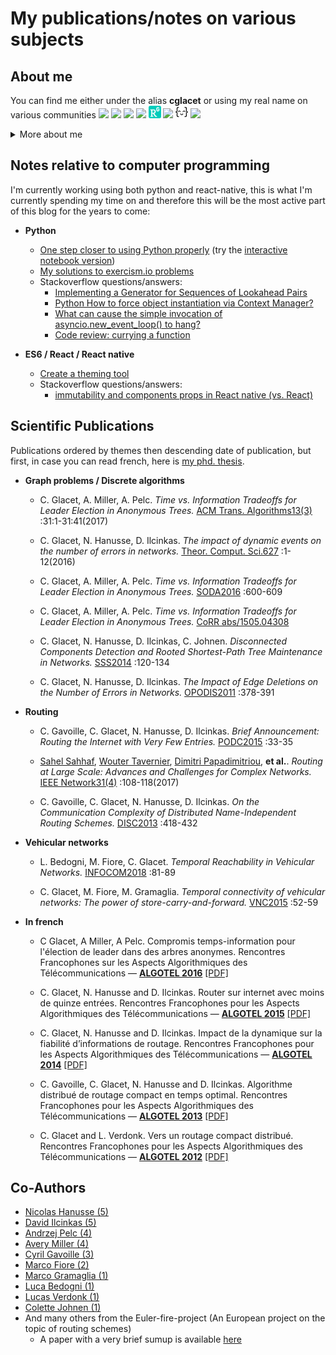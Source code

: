 # My publications/notes on various subjects

## About me 

You can find me either under the alias **cglacet** or using my real name on various communities
[<img src="images/github.ico" height="20"  />][cglacet@github]
[<img src="images/stackoverflow.ico" height="20" />][cglacet@stackoverflow]
[<img src="images/dblp.ico" height="20"  />][cglacet@dblp]
[<img src="images/scholar.ico" height="20"  />][cglacet@scholar]
[<img src="images/research_gate.png" height="20"  />][cglacet@research_gate]
[<img src="images/pypi.ico" height="20"  />][cglacet@pypi]
[<img src="images/exercism.io.png" height="20" />][cglacet@exercism.io]
[<img src="images/linkedin.ico" height="20"  />][cglacet@linkedin]

<details>
 <summary>More about me</summary>
 
I'm a former phd. student at [LaBRI][labri], I used to work on distributed graph problems (mostly routing schemes). And I'm currently working at [Kune][kune].

 * Most important journals/conferences I published to: **SODA**, **PODC**, **INFOCOM**, **TALG**, **DISC**.
 * I have an **Erdos number of 3** via Avery Miller -> Jeffrey Shallit ([find your distance][erdos number]). <!--* I have a **Bacon number of 4** via Benjamin Daniel -> Manuel Ferrara -> Bill Bailey -->
 * The slides I made for my last presentation [*Time vs. Information Tradeoffs for Leader Election in Anonymous Trees.*](research/keynotes/Election_anonymous_trees.pdf)
 * My favorites computer science related **topics** are
    * discrete mathematics/algorithms,
    * computational complexity,
    * design patterns and programming paradigms,
    * and of course puzzle and riddles of any kind... yes this is related to computer science :D
 * My native language is French but I also know English
 * My native keyboard disposition is [azerty][azerty] but I also know [bépo][bépo]
 * My all time favorites:
   * github repository is [pytudes][pytudes] by [Peter Norvig][norvig].
   * riddle is the [100 Prisoners and A light Bulb][100 prisoners].
   * programming language is Python.
   * proof is [Mario bros is NP-hard][mario np hard]
   * talk is [How not to be ignorant][how not to be ignorant]
     (from the same speaker: [Religions and babies][religion and babies])
</details>

## Notes relative to computer programming

I'm currently working using both python and react-native, this is what I'm currently spending my time on and therefore this will be the most active part of this blog for the years to come:

* **Python**
  * [One step closer to using Python properly](python#one-step-closer-to-using-python-properly) (try the [interactive notebook version][interactive])
  * [My solutions to exercism.io problems](https://github.com/cglacet/exercism-python#exercism-python)
  * Stackoverflow questions/answers: 
    * [Implementing a Generator for Sequences of Lookahead Pairs][stackoverflow python zip_longest]
    * [Python How to force object instantiation via Context Manager?][stackoverflow python context manager]
    * [What can cause the simple invocation of asyncio.new_event_loop() to hang?][stackoverflow python synchronize]
    * [Code review: currying a function][codereview python currying]

* **ES6 / React / React native**
  * [Create a theming tool](react-native/theme-provider/create_a_theming_tool.md#-create-a-theming-tools-for-react-native)
  * Stackoverflow questions/answers: 
    * [immutability and components props in React native (vs. React)][stackoverflow react props]

## Scientific Publications

Publications ordered by themes then descending date of publication, but first, in case you can read french, here is [my phd. thesis](https://tel.archives-ouvertes.fr/tel-00951393/document).

* **Graph problems / Discrete algorithms**

  * C. Glacet, A. Miller, A. Pelc. 
  *Time vs. Information Tradeoffs for Leader Election in Anonymous Trees.* 
  [ACM Trans. Algorithms13(3)](https://dblp.uni-trier.de/db/journals/talg/talg13.html#GlacetMP17) :31:1-31:41(2017)
  
  * C. Glacet, N. Hanusse, D. Ilcinkas.
  *The impact of dynamic events on the number of errors in networks.* 
  [Theor. Comput. Sci.627](https://dblp.uni-trier.de/db/journals/tcs/tcs627.html#GlacetHI16) :1-12(2016)

  * C. Glacet, A. Miller, A. Pelc. 
  *Time vs. Information Tradeoffs for Leader Election in Anonymous Trees.* 
  [SODA2016](https://dblp.uni-trier.de/db/conf/soda/soda2016.html#GlacetMP16) :600-609
  
  * C. Glacet, A. Miller, A. Pelc. 
  *Time vs. Information Tradeoffs for Leader Election in Anonymous Trees.* 
  [CoRR abs/1505.04308](https://arxiv.org/abs/1505.04308)

  * C. Glacet, N. Hanusse, D. Ilcinkas, C. Johnen. 
  *Disconnected Components Detection and Rooted Shortest-Path Tree Maintenance in Networks.* 
  [SSS2014](https://dblp.uni-trier.de/db/conf/sss/sss2014.html#ChristianNDC14) :120-134

  * C. Glacet, N. Hanusse, D. Ilcinkas. 
  *The Impact of Edge Deletions on the Number of Errors in Networks.* 
  [OPODIS2011](https://dblp.uni-trier.de/db/conf/opodis/opodis2011.html#GlacetHI11) :378-391

* **Routing**

  *  C. Gavoille, C. Glacet, N. Hanusse, D. Ilcinkas. 
  *Brief Announcement: Routing the Internet with Very Few Entries.* 
  [PODC2015](https://dblp.uni-trier.de/db/conf/podc/podc2015.html#GavoilleGHI15) :33-35
  
  * [Sahel Sahhaf](https://dblp.uni-trier.de/pers/hd/s/Sahhaf:Sahel), 
  [Wouter Tavernier](https://dblp.uni-trier.de/pers/hd/t/Tavernier:Wouter), 
  [Dimitri Papadimitriou](https://dblp.uni-trier.de/pers/hd/p/Papadimitriou:Dimitri), **et al.**.
  *Routing at Large Scale: Advances and Challenges for Complex Networks.* 
  [IEEE Network31(4)](https://dblp.uni-trier.de/db/journals/network/network31.html#SahhafTPCKGCNFV17) :108-118(2017)
  
  * C. Gavoille, C. Glacet, N. Hanusse, D. Ilcinkas. 
  *On the Communication Complexity of Distributed Name-Independent Routing Schemes.* 
  [DISC2013](https://dblp.uni-trier.de/db/conf/wdag/disc2013.html#GavoilleGHI13) :418-432


* **Vehicular networks**

  *  L. Bedogni, M. Fiore, C. Glacet. 
  *Temporal Reachability in Vehicular Networks.* 
  [INFOCOM2018](https://dblp.uni-trier.de/db/conf/infocom/infocom2018.html#BedogniFG18) :81-89
  
  * C. Glacet, M. Fiore, M. Gramaglia. 
  *Temporal connectivity of vehicular networks: The power of store-carry-and-forward.* 
  [VNC2015](https://dblp.uni-trier.de/db/conf/vnc/vnc2015.html#GlacetFG15) :52-59
  
* **In french**

  * C Glacet, A Miller, A Pelc. 
  Compromis temps-information pour l'élection de leader dans des arbres anonymes. 
  Rencontres Francophones sur les Aspects Algorithmiques des Télécommunications — 
  [**ALGOTEL 2016**](http://hal.archives-ouvertes.fr/ALGOTEL2016/) [[PDF]](https://hal.archives-ouvertes.fr/hal-01303693/document)

  * C. Glacet, N. Hanusse and D. Ilcinkas. 
  Router sur internet avec moins de quinze entrées. 
  Rencontres Francophones pour les Aspects Algorithmiques des Télécommunications — 
  [**ALGOTEL 2015**](http://hal.archives-ouvertes.fr/ALGOTEL2015/) [[PDF]](https://hal.archives-ouvertes.fr/hal-01149335/document)
  
  * C. Glacet, N. Hanusse and D. Ilcinkas. 
  Impact de la dynamique sur la fiabilité d’informations de routage. 
  Rencontres Francophones pour les Aspects Algorithmiques des Télécommunications — 
  [**ALGOTEL 2014**](http://hal.archives-ouvertes.fr/ALGOTEL2014/) [[PDF]](https://hal.archives-ouvertes.fr/hal-00985637/file/algotel14.pdf)
  
  * C. Gavoille, C. Glacet, N. Hanusse and D. Ilcinkas. 
  Algorithme distribué de routage compact en temps optimal. 
  Rencontres Francophones pour les Aspects Algorithmiques des Télécommunications — 
  [**ALGOTEL 2013**](http://hal.archives-ouvertes.fr/ALGOTEL2013/) [[PDF]](https://hal.archives-ouvertes.fr/hal-00818445/file/algotel13.pdf)
  
  * C. Glacet and L. Verdonk. Vers un routage compact distribué. 
  Rencontres Francophones pour les Aspects Algorithmiques des Télécommunications — 
  [**ALGOTEL 2012**](http://hal.archives-ouvertes.fr/ALGOTEL2012/) [[PDF]](https://www.researchgate.net/profile/Christian_Glacet/publication/280751616_Vers_un_routage_compact_distribue/links/560e89fd08aec422d11164a1/Vers-un-routage-compact-distribue.pdf)

  
## Co-Authors

* [Nicolas Hanusse (5)](https://dblp.uni-trier.de/pers/hd/h/Hanusse:Nicolas)
* [David Ilcinkas (5)](https://dblp.uni-trier.de/pers/hd/i/Ilcinkas:David) 
* [Andrzej Pelc (4)](https://dblp.uni-trier.de/pers/hd/p/Pelc:Andrzej)
* [Avery Miller (4)](https://dblp.uni-trier.de/pers/hd/m/Miller:Avery)
* [Cyril Gavoille (3)](https://dblp.uni-trier.de/pers/hd/g/Gavoille:Cyril)
* [Marco Fiore (2)](https://dblp.uni-trier.de/pers/hd/f/Fiore:Marco)
* [Marco Gramaglia (1)](https://dblp.uni-trier.de/pers/hd/g/Gramaglia:Marco)
* [Luca Bedogni (1)](https://dblp.uni-trier.de/pers/hd/b/Bedogni:Luca)
* [Lucas Verdonk (1)](https://www.linkedin.com/in/lucas-verdonk-1818418b)
* [Colette Johnen (1)](https://dblp.uni-trier.de/pers/hd/j/Johnen:Colette)
* And many others from the Euler-fire-project (An European project on the topic of routing schemes)
  * A paper with a very brief sumup is available [here](https://ieeexplore.ieee.org/document/7956008)
  
<!---------------LINKS--------------->
[interactive]: https://mybinder.org/v2/gh/cglacet/Blog/master?filepath=python%2Fnotes.ipynb

[cglacet@stackoverflow]: https://stackoverflow.com/users/1720199/cglacet
[cglacet@exercism.io]: https://exercism.io/profiles/cglacet
[cglacet@github]: https://github.com/cglacet
[cglacet@dblp]: https://dblp.uni-trier.de/pers/hd/g/Glacet:Christian
[cglacet@scholar]: https://scholar.google.fr/citations?user=hRsspqQAAAAJ&hl=fr&oi=ao
[cglacet@research_gate]: https://www.researchgate.net/profile/Christian_Glacet
[cglacet@linkedin]: https://www.linkedin.com/in/christian-glacet-7a606bb2/
[cglacet@pypi]: https://pypi.org/user/cglacet/

[labri]: https://www.labri.fr/
[kune]: http://kune.tech/
[erdos number]: https://mathscinet.ams.org/mathscinet/collaborationDistance.html

[pytudes]: https://github.com/norvig/pytudes#pytudes
[norvig]: http://norvig.com/
[mario np hard]: https://arxiv.org/pdf/1203.1895.pdf
[religion and babies]: https://www.youtube.com/watch?v=ezVk1ahRF78
[how not to be ignorant]: https://www.youtube.com/watch?v=Sm5xF-UYgdg

[100 prisoners]: https://sites.math.washington.edu/~morrow/336_11/papers/yisong.pdf
    
[stackoverflow react props]: https://stackoverflow.com/q/54825692/1720199
[stackoverflow python zip_longest]: https://stackoverflow.com/a/54848488/1720199
[stackoverflow python context manager]: https://stackoverflow.com/a/54514410/1720199
[stackoverflow python synchronize]: https://stackoverflow.com/a/54836393/1720199
[codereview python currying]: https://codereview.stackexchange.com/q/214141/172628

[bépo]: https://bepo.fr/wiki/Accueil
[azerty]: https://www.wikiwand.com/fr/AZERTY
